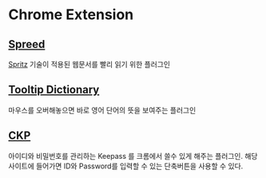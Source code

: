 # Chrome Extension

## [Spreed](https://chrome.google.com/webstore/detail/spreed-speed-read-the-web/ipikiaejjblmdopojhpejjmbedhlibno)
[Spritz](http://techholic.co.kr/archives/13434) 기술이 적용된 웹문서를 빨리 읽기 위한 플러그인

## [Tooltip Dictionary](https://chrome.google.com/webstore/detail/tooltip-dictionary-englis/hcidimjcobcnahiceedndikkenbibpop?hl=ko&gl=KR)
마우스를 오버해놓으면 바로 영어 단어의 뜻을 보여주는 플러그인

## [CKP](https://chrome.google.com/webstore/detail/ckp-keepass-integration-f/lnfepbjehgokldcaljagbmchhnaaogpc)
아이디와 비밀번호를 관리하는 Keepass 를 크롬에서 쓸수 있게 해주는 플러그인. 해당 사이트에 들어가면 ID와 Password를 입력할 수 있는 단축버튼을 사용할 수 있다.
